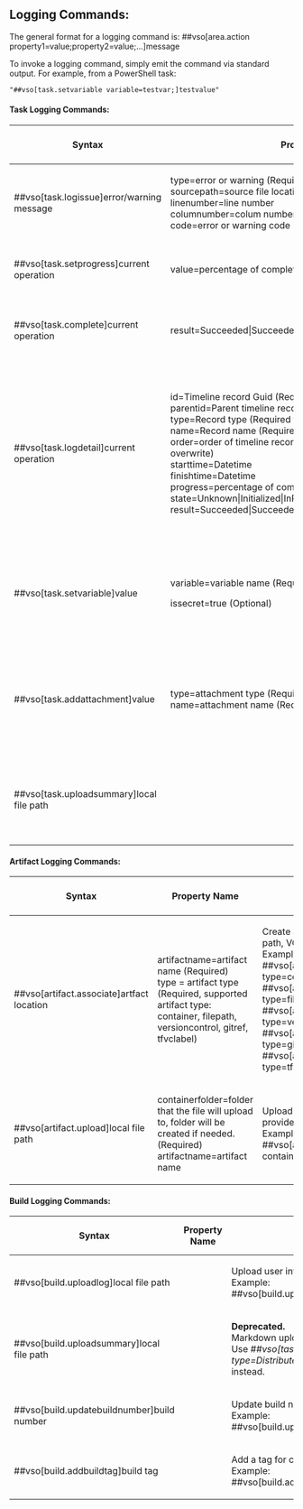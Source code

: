 ## Logging Commands:

The general format for a logging command is:
    ##vso[area.action property1=value;property2=value;...]message

To invoke a logging command, simply emit the command via standard output. For example, from a PowerShell task:
```
"##vso[task.setvariable variable=testvar;]testvalue"
```

#### Task Logging Commands:
<table>
    <thead>
        <tr>
            <th>Syntax</th>
            <th>Property Name</th>
            <th>Usage</th>
            <th>Minimum Agent Version</th>
        </tr>
    </thead>
    <tbody>
        <tr>
            <td>
                <p align="left">
                    ##vso[task.logissue]error/warning message
                </p>
            </td>
            <td>
                <p align="left">
                    type=error or warning (Required) <br>
                    sourcepath=source file location <br>
                    linenumber=line number <br>
                    columnumber=colum number <br>
                    code=error or warning code <br>
                </p>
            </td>
            <td>
                <p align="left">
                    Log error or warning issue to timeline record of current task.<br>
                    Example: <br>
                    ##vso[task.logissue type=error;sourcepath=consoleapp/main.cs;linenumber=1;columnumber=1;code=100;]this is an error
                </p>
            </td>
            <td>
            </td>
        </tr>
        <tr>
            <td>
                <p align="left">
                    ##vso[task.setprogress]current operation
                </p>
            </td>
            <td>
                <p align="left">
                    value=percentage of completion
                </p>
            </td>
            <td>
                <p align="left">
                    Set progress and current operation for current task.<br>
                    Example: <br>
                    ##vso[task.setprogress value=75;]Upload Log
                </p>
            </td>
            <td>
            </td>
        </tr>
        <tr>
            <td>
                <p align="left">
                    ##vso[task.complete]current operation
                </p>
            </td>
            <td>
                <p align="left">
                    result=Succeeded|SucceededWithIssues|Failed|Cancelled|Skipped
                </p>
            </td>
            <td>
                <p align="left">
                    Finish timeline record for current task, set task result and current operation. When result not provide, set result to succeeded.<br>
                    Example: <br>
                    ##vso[task.complete result=Succeeded;]DONE
                </p>
            </td>
            <td>
            </td>
        </tr>
        <tr>
            <td>
                <p align="left">
                    ##vso[task.logdetail]current operation
                </p>
            </td>
            <td>
                <p align="left">
                    id=Timeline record Guid (Required)<br>
                    parentid=Parent timeline record Guid <br>
                    type=Record type (Required for first time, can't overwrite)<br>
                    name=Record name (Required for first time, can't overwrite)<br>
                    order=order of timeline record (Required for first time, can't overwrite)<br>
                    starttime=Datetime <br>
                    finishtime=Datetime <br>
                    progress=percentage of completion <br>
                    state=Unknown|Initialized|InProgress|Completed <br>
                    result=Succeeded|SucceededWithIssues|Failed|Cancelled|Skipped <br>
                </p>
            </td>
            <td>
                <p align="left">
                    Create and update detail timeline records. <br>
                    The first time we saw ##vso[task.detail] for each task, we will create a detail timeline for the task. <br>
                    We will create and update nested timeline record base on id and parentid. <br>
                    Task author need to remember which Guid they used for each timeline record.
                    The logging system will keep tracking the Guid for each timeline records that been created, so any new Guid will result a new timeline record. <br>
                    Example: <br>
                    Create new root timeline record: ##vso[task.logdetail id=new guid;name=project1;type=build;order=1]create new timeline record.<br>
                    Create new nested timeline record: ##vso[task.logdetail id=new guid;parentid=exist timeline record guid;name=project1;type=build;order=1]create new nested timeline record.<br>
                    Update exist timeline record: ##vso[task.logdetail id=exist timeline record guid;progress=15;state=InProgress;]update timeline record
                </p>
            </td>
            <td>
            </td>
        </tr>
        <tr>
            <td>
                <p align="left">
                    ##vso[task.setvariable]value
                </p>
            </td>
            <td>
                <p align="left">
                    variable=variable name (Required) <br>
                </p>
                 <p align="left">
                    issecret=true (Optional) <br>
                </p>
            </td>
            <td>
                <p align="left">
                    Sets a variable in the variable service of taskcontext. The first task can set a variable, and following tasks are able to use the variable. The variable is exposed to the following tasks as an environment variable. When 'issecret' is set to true, the value of the variable will be saved as secret and masked out from log.<br>
                    Example: <br>
                    ##vso[task.setvariable variable=testvar;]testvalue<br> 
                    ##vso[task.setvariable variable=testvar;issecret=true;]testvalue<br> 
                </p>
            </td>
            <td>
            </td>
        </tr>
        <tr>
            <td>
                <p align="left">
                    ##vso[task.addattachment]value
                </p>
            </td>
            <td>
                <p align="left">
                    type=attachment type (Required) <br>
                    name=attachment name (Required) <br>
                </p>
            </td>
            <td>
                <p align="left">
                    Upload and attach attachment to current timeline record. <br>
                    Example: <br>
					##vso[task.addattachment type=myattachmenttype;name=myattachmentname;]c:\myattachment.txt<br> 
                    Upload and attach summary markdown to current timeline record. <br>
                    Example: <br>
					##vso[task.addattachment type=Distributedtask.Core.Summary;name=myattachmentname;]c:\myattachment.md<br> 
                </p>
            </td>
            <td>
            </td>
        </tr>
        <tr>
            <td>
                <p align="left">
                    ##vso[task.uploadsummary]local file path
                </p>
            </td>
            <td>
                <p align="left">
                </p>
            </td>
            <td>
                <p align="left">
                    Upload and attach summary markdown to current timeline record. <br>
                    Example: <br>
                    ##vso[task.uploadsummary]c:\testsummary.md <br>
                    It is a short hand form for the command <br>
                    ##vso[task.addattachment type=Distributedtask.Core.Summary;name=testsummaryname;]c:\testsummary.md<br> 
                </p>
            </td>
            <td>
            </td>
        </tr>
    </tbody>
</table>


#### Artifact Logging Commands:
<table>
    <thead>
        <tr>
            <th>Syntax</th>
            <th>Property Name</th>
            <th>Usage</th>
            <th>Minimum Agent Version</th>
        </tr>
    </thead>
    <tbody>
        <tr>
            <td>
                <p align="left">
                    ##vso[artifact.associate]artfact location
                </p>
            </td>
            <td>
                <p align="left">
                    artifactname=artifact name (Required) <br>
                    type = artifact type (Required, supported artifact type: container, filepath, versioncontrol, gitref, tfvclabel)<br> 
                </p>
            </td>
            <td>
                <p align="left">
                    Create an artifact link, artifact location is required to be a file container path, VC path or UNC share path. <br>
                    Examples: <br>
                    ##vso[artifact.associate type=container;artifactname=MyServerDrop]#/1/build <br>
                    ##vso[artifact.associate type=filepath;artifactname=MyFileShareDrop]\\MyShare\MyDropLocation <br>
                    ##vso[artifact.associate type=versioncontrol;artifactname=MyTfvcPath]$/MyTeamProj/MyFolder <br>
                    ##vso[artifact.associate type=gitref;artifactname=MyTag]refs/tags/MyGitTag <br>
                    ##vso[artifact.associate type=tfvclabel;artifactname=MyTag]MyTfvcLabel <br>
                </p>
            </td>
            <td>
            </td>
        </tr>
        <tr>
            <td>
                <p align="left">
                    ##vso[artifact.upload]local file path
                </p>
            </td>
            <td>
                <p align="left">
                    containerfolder=folder that the file will upload to, folder will be created if needed. (Required)<br>
                    artifactname=artifact name<br>
                </p>
            </td>
            <td>
                <p align="left">
                    Upload local file into a file container folder, create artifact if artifactname provided.<br>
                    Example: <br>
                    ##vso[artifact.upload containerfolder=testresult;artifactname=uploadedresult;]c:\testresult.trx<br>
                </p>
            </td>
            <td>
            </td>
    </tbody>
</table>


#### Build Logging Commands:
<table>
    <thead>
        <tr>
            <th>Syntax</th>
            <th>Property Name</th>
            <th>Usage</th>
            <th>Minimum Agent Version</th>
        </tr>
    </thead>
    <tbody>
        <tr>
            <td>
                <p align="left">
                    ##vso[build.uploadlog]local file path
                </p>
            </td>
            <td>
                <p align="left">
                </p>
            </td>
            <td>
                <p align="left">
                    Upload user interested log to build’s container “logs\tool” folder.<br>
                    Example: <br>
                    ##vso[build.uploadlog]c:\msbuild.log
                </p>
            </td>
            <td>
            </td>
        </tr>
        <tr>
            <td>
                <p align="left">
                    ##vso[build.uploadsummary]local file path
                </p>
            </td>
            <td>
                <p align="left">
                </p>
            </td>
            <td>
                <p align="left">
                    <b>Deprecated.</b> <br>Markdown uploaded through this command won't show up in build summary view. <br>
                    Use <i>##vso[task.addattachment type=Distributedtask.Core.Summary;name=myattachmentname;]c:\myattachment.md</i> instead. <br />
                </p>
            </td>
            <td>
            </td>
        </tr>
        <tr>
            <td>
                <p align="left">
                    ##vso[build.updatebuildnumber]build number
                </p>
            </td>
            <td>
                <p align="left">
                </p>
            </td>
            <td>
                <p align="left">
                    Update build number for current build.<br>
                    Example: <br>
                    ##vso[build.updatebuildnumber]my-new-build-number
                </p>
            </td>
            <td>
                1.88
            </td>
        </tr>
        <tr>
            <td>
                <p align="left">
                    ##vso[build.addbuildtag]build tag
                </p>
            </td>
            <td>
                <p align="left">
                </p>
            </td>
            <td>
                <p align="left">
                    Add a tag for current build.<br>
                    Example: <br>
                    ##vso[build.addbuildtag]Tag_UnitTestPassed
                </p>
            </td>
            <td>
                1.95
            </td>
        </tr>
    </tbody>
</table>
